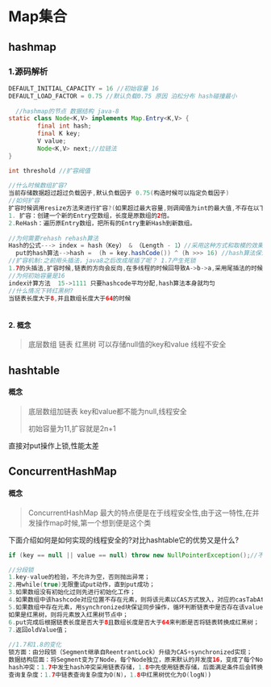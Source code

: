 # Map集合



## hashmap



### 1.源码解析

```java
DEFAULT_INITIAL_CAPACITY = 16 //初始容量 16
DEFAULT_LOAD_FACTOR = 0.75 //默认负载0.75 原因 泊松分布 hash碰撞最小
  
  //hashmap的节点 数据结构 java-8
static class Node<K,V> implements Map.Entry<K,V> {
        final int hash;
        final K key;
        V value;
        Node<K,V> next;//拉链法
}

int threshold //扩容阀值
  
//什么时候数组扩容?
当前存储数据超过超过负载因子,默认负载因子 0.75(构造时候可以指定负载因子)
//如何扩容 
扩容时候调用resize方法来进行扩容?(如果超过最大容量,则调阈值为int的最大值,不存在以下步骤,以下为正常的扩容步骤)
1. 扩容：创建一个新的Entry空数组，长度是原数组的2倍。
2.ReHash：遍历原Entry数组，把所有的Entry重新Hash到新数组。
  
//为何需要rehash rehash算法
Hash的公式---> index = hash（Key） & （Length - 1）//采用这种方式和取模的效果一致,但是需要保证为2的n次方,所以每次扩容为两倍
  put的hash算法-->hash =  (h = key.hashCode()) ^ (h >>> 16) //hash算法保证散列
//扩容机制:之前用头插法，java8之后改成尾插了呢？ 1.7产生死锁
1.7的头插法,扩容时候,链表的方向会反向,在多线程的时候回导致A->b->a,采用尾插法的时候,再扩容的时候链表的顺序也能保证一致,所以会出现上述的情况
//为何初始容量是16
index计算方法  15->1111 只要hashcode平均分配,hash算法本身就均匀
//什么情况下转红黑树?
当链表长度大于8,并且数组长度大于64的时候
 
```

#### 2. 概念

> 底层数组 链表 红黑树  可以存储null值的key和value 线程不安全

 ## hashtable

#### 概念

> 底层数组加链表 key和value都不能为null,线程安全
>
> 初始容量为11,扩容就是2n+1

直接对put操作上锁,性能太差

## ConcurrentHashMap

#### 概念

> ConcurrentHashMap 最大的特点便是在于线程安全性,由于这一特性,在并发操作map时候,第一个想到便是这个类

下面介绍如何是如何实现的线程安全的?对比hashtable它的优势又是什么?

```java
if (key == null || value == null) throw new NullPointerException();//不允许为null

//分段锁
1.key-value的检验，不允许为空，否则抛出异常；
2.用while(true)无限重试put动作，直到put成功；
3.如果数组没有初始化过则先进行初始化工作；
4.如果数组中该hashcode对应位置不存在元素，则将该元素以CAS方式放入，对应的casTabAt()方法；
5.如果数组中存在元素，用synchronized块保证同步操作，循环判断链表中是否存在该value，存在则返回oldValue，不存在则插入链表末端，put成功跳出循环；
如果是红黑树，则将元素放入红黑树节点中；
6.put完成后根据链表长度是否大于8且数组长度是否大于64来判断是否将链表转换成红黑树；
7.返回oldValue值；
  
//1.7和1.8的变化
锁方面：由分段锁（Segment继承自ReentrantLock）升级为CAS+synchronized实现；
数据结构层面：将Segment变为了Node，每个Node独立，原来默认的并发度16，变成了每个Node都独立，提高了并发度；
hash冲突：1.7中发生hash冲突采用链表存储，1.8中先使用链表存储，后面满足条件后会转换为红黑树来优化查询；
查询复杂度：1.7中链表查询复杂度为O(N)，1.8中红黑树优化为O(logN))
```



